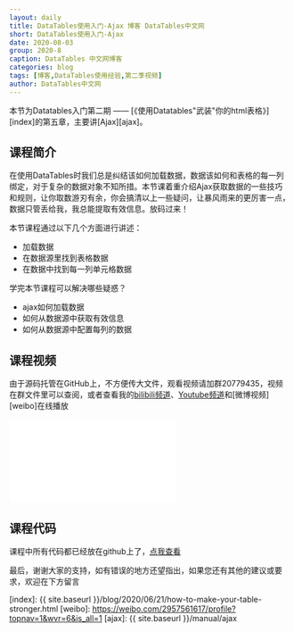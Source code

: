 ```yaml
---
layout: daily
title: DataTables使用入门-Ajax 博客 DataTables中文网
short: DataTables使用入门-Ajax
date: 2020-08-03
group: 2020-8
caption: DataTables 中文网博客
categories: blog
tags: [博客,DataTables使用经验,第二季视频]
author: DataTables中文网
---
```


本节为Datatables入门第二期 —— [《使用Datatables"武装"你的html表格》][index]的第五章，主要讲[Ajax][ajax]。

## 课程简介

在使用DataTables时我们总是纠结该如何加载数据，数据该如何和表格的每一列绑定，对于复杂的数据对象不知所措。本节课着重介绍Ajax获取数据的一些技巧和规则，让你取数游刃有余，你会搞清以上一些疑问，让暴风雨来的更厉害一点，数据只管丢给我，我总能提取有效信息。放码过来！
<!--more-->

本节课程通过以下几个方面进行讲述：

- 加载数据
- 在数据源里找到表格数据
- 在数据中找到每一列单元格数据

学完本节课程可以解决哪些疑惑？

- ajax如何加载数据
- 如何从数据源中获取有效信息
- 如何从数据源中配置每列的数据

## 课程视频

由于源码托管在GitHub上，不方便传大文件，观看视频请加群20779435，视频在群文件里可以查阅，或者查看我的[bilibili频道][bilibili]、[Youtube频道][youtube]和[微博视频][weibo]在线播放

<iframe flag="bilibili" src="//player.bilibili.com/player.html?aid=414095732&bvid=BV1iV411z7pT&cid=220085564&page=1" scrolling="no" border="0" frameborder="no" framespacing="0" allowfullscreen="true"> </iframe>


## 课程代码

课程中所有代码都已经放在github上了，[点我查看][github]

最后，谢谢大家的支持，如有错误的地方还望指出，如果您还有其他的建议或要求，欢迎在下方留言


[youtube]: https://www.youtube.com/playlist?list=PLfl1Raz12t6s43Fb--qDoIsBPKHEme7FO
[bilibili]: https://space.bilibili.com/618644465/channel/detail?cid=133983
[github]: https://github.com/ssy341/datatables-season2/tree/master/example06
[index]: {{ site.baseurl }}/blog/2020/06/21/how-to-make-your-table-stronger.html
[weibo]: https://weibo.com/2957561617/profile?topnav=1&wvr=6&is_all=1
[ajax]: {{ site.baseurl }}/manual/ajax